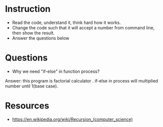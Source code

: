 ﻿# Instruction
* Read the code, understand it, think hard how it works.
* Change the code such that it will accept a number from command line, then show the result.
* Answer the questions below

# Questions
* Why we need "if-else" in function process?

Answer: this program is factorial calculator . if-else in process will multiplied number until 1(base case).


# Resources
* https://en.wikipedia.org/wiki/Recursion_(computer_science)